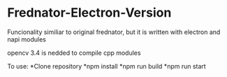 # Frednator-Electron-Version
Funcionality similiar to original frednator, but it is written with electron and napi modules

opencv 3.4 is nedded to compile cpp modules

To use: 
  *Clone repository 
  *npm install
  *npm run build
  *npm run start
